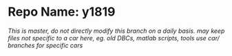 # Repo Name: y1819

*This is master, do not directly modify this branch on a daily basis.*
*may keep files not specific to a car here, eg. old DBCs, matlab scripts, tools*
*use car/ branches for specific cars*
